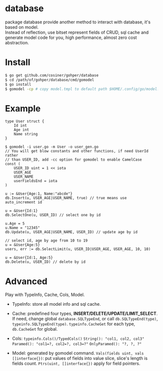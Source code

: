 # database
package database provide another method to interact with database, it's based on model.   
Instead of reflection, use bitset represent fields of CRUD, sql cache and generate model code for you, high performance, almost zero cost abstraction.

# Install
```sh
$ go get github.com/cosiner/gohper/database
$ cd /path/of/gohper/database/cmd/gomodel
$ go install
$ gomodel -cp # copy model.tmpl to default path $HOME/.config/go/model.tmpl
```

# Example
```
type User struct {
    Id int
    Age int
    Name string
}

$ gomodel -i user.go -m User -o user_gen.go
// You will get blow constants and other functions, if need UserId rather 
// than USER_ID, add -cc option for gomodel to enable CamelCase
const (
    USER_ID uint = 1 << iota
    USER_AGE
    USER_NAME
    userFieldsEnd = iota
)

u := &User{Age:1, Name:"abcde"}
db.Insert(u, USER_AGE|USER_NAME, true) // true means use auto_increment id

u = &User{Id:1}
db.SelectOne(u, USER_ID) // select one by id

u.Age = 5
u.Name = "12345"
db.Update(u, USER_AGE|USER_NAME, USER_ID) // update age by id

// select id, age by age from 10 to 19
u = &User{Age:5}
users, err := db.SelectLimit(u, USER_ID|USER_AGE, USER_AGE, 10, 10) 

u = &User{Id:1, Age:5}
db.Delete(u, USER_ID) // delete by id
```

# Advanced
Play with TypeInfo, Cache, Cols, Model.
* TypeInfo: store all model info and sql cache.

* Cache: predefined four types, __INSERT/DELETE/UPDATE/LIMIT_SELECT__.
If need, change global `database.SQLTypeEnd`, or call `db.SQLTypeEnd(type)`,
`typeinfo.SQLTypeEnd(type)`.
`typeinfo.CacheGet` for each type, `db.CacheGet` for global.

* Cols: `typeinfo.Cols()/TypedCols()`
`String(): "col1, col2, col3" `
`Paramed(): "col1=?, col2=?, col3=?"`
`OnlyParamed(): "?, ?, ?"`

* Model: generated by gomodel command. 
`Vals(fields uint, vals []interface{})`: put values of fields into value slice, slice's length is fields count.
`Ptrs(uint, []interface{})` apply for field pointers.
